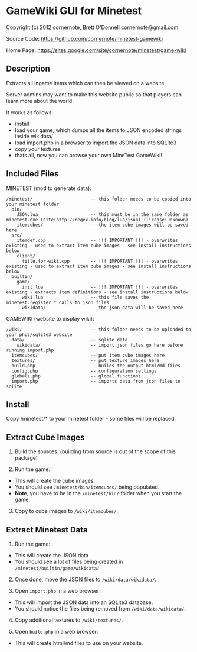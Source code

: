 # GameWiki GUI for Minetest

Copyright (c) 2012 cornernote, Brett O'Donnell <cornernote@gmail.com>

Source Code: https://github.com/cornernote/minetest-gamewiki

Home Page: https://sites.google.com/site/cornernote/minetest/game-wiki


## Description

Extracts all ingame items which can then be viewed on a website.

Server admins may want to make this website public so that players can learn more about the world.

It works as follows:

- install
- load your game, which dumps all the items to JSON encoded strings inside wikidata/
- load import.php in a browser to import the JSON data into SQLite3
- copy your textures
- thats all, now you can browse your own MineTest GameWiki!


## Included Files

MINETEST (mod to generate data):

```
/minetest/                      -- this folder needs to be copied into your minetest folder
  bin/
    JSON.lua                    -- this must be in the same folder as minetest.exe (site:http://regex.info/blog/lua/json) (license:unknown)
    itemcubes/                  -- the item cube images will be saved here
  src/
    itemdef.cpp                 -- !!! IMPORTANT !!! - overwrites existing - used to extract item cube images - see install instructions below
    client/
      title.for-wiki.cpp        -- !!! IMPORTANT !!! - overwrites existing - used to extract item cube images - see install instructions below
  builtin/
    game/
      init.lua                  -- !!! IMPORTANT !!! - overwrites existing - extracts item definitions - see install instructions below
      wiki.lua                  -- this file saves the minetest.register_* calls to json files
      wikidata/                 -- the json data will be saved here
```

GAMEWIKI (website to display wiki):

```
/wiki/                          -- this folder needs to be uploaded to your php5/sqlite3 website
  data/                         -- sqlite data
    wikidata/                   -- import json files go here before running import.php
  itemcubes/                    -- put item cube images here
  textures/                     -- put texture images here
  build.php                     -- builds the output html/md files
  config.php                    -- configuration settings
  globals.php                   -- global functions
  import.php                    -- imports data from json files to sqlite
```


## Install

Copy /minetest/* to your minetest folder - some files will be replaced.


## Extract Cube Images

1) Build the sources. (building from source is out of the scope of this package)

2) Run the game:
- This will create the cube images.
- You should see `/minetest/bin/itemcubes/` being populated.  
- **Note**, you have to be in the `/minetest/bin/` folder when you start the game.

3) Copy to cube images to `/wiki/itemcubes/`.


## Extract Minetest Data

1) Run the game:
- This will create the JSON data
- You should see a lot of files being created in `/minetest/builtin/game/wikidata/`

2) Once done, move the JSON files to `/wiki/data/wikidata/`.

3) Open `import.php` in a web browser:
- This will import the JSON data into an SQLite3 database.
- You should notice the files being removed from `/wiki/data/wikidata/`.

4) Copy additional textures to `/wiki/textures/`.

5) Open `build.php` in a web browser:
- This will create html/md files to use on your website.


